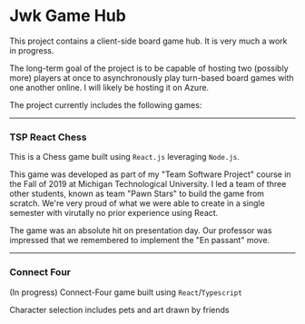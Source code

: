 # Jwk Game Hub

This project contains a client-side board game hub.
It is very much a work in progress. 

The long-term goal of the project is to be capable of hosting two (possibly more) players at once to asynchronously play turn-based board games with one another online.
I will likely be hosting it on Azure.

The project currently includes the following games:

---

### TSP React Chess

This is a Chess game built using `React.js` leveraging `Node.js`.

This game was developed as part of my "Team Software Project" course in the Fall of 2019 at Michigan Technological University.
I led a team of three other students, known as team "Pawn Stars" to build the game from scratch. 
We're very proud of what we were able to create in a single semester with virutally no prior experience using React.

The game was an absolute hit on presentation day. Our professor was impressed that we remembered to implement the "En passant" move.

---

### Connect Four

(In progress)
Connect-Four game built using `React`/`Typescript`

Character selection includes pets and art drawn by friends
